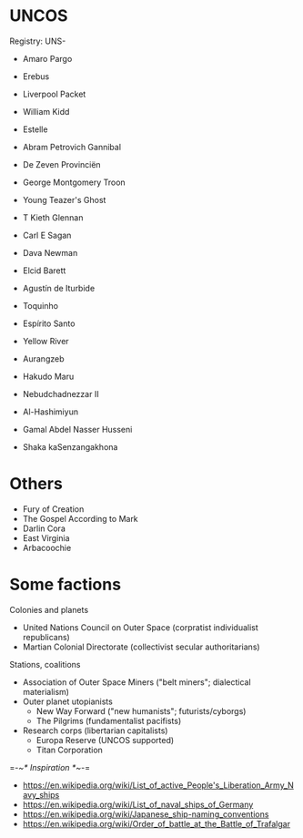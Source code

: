 
# UNCOS

Registry: UNS-<C>

* Amaro Pargo
* Erebus
* Liverpool Packet
* William Kidd
* Estelle
* Abram Petrovich Gannibal
* De Zeven Provinciën
* George Montgomery Troon

* Young Teazer's Ghost
* T Kieth Glennan
* Carl E Sagan
* Dava Newman
* Elcid Barett
* Agustín de Iturbide
* Toquinho
* Espírito Santo

* Yellow River
* Aurangzeb
* Hakudo Maru

* Nebudchadnezzar II
* Al-Hashimiyun
* Gamal Abdel Nasser Husseni

* Shaka kaSenzangakhona

# Others

* Fury of Creation
* The Gospel According to Mark
* Darlin Cora
* East Virginia
* Arbacoochie

# Some factions

Colonies and planets

* United Nations Council on Outer Space (corpratist individualist republicans)
* Martian Colonial Directorate (collectivist secular authoritarians)

Stations, coalitions

* Association of Outer Space Miners ("belt miners"; dialectical materialism)
* Outer planet utopianists
    - New Way Forward ("new humanists"; futurists/cyborgs)
    - The Pilgrims (fundamentalist pacifists)
* Research corps (libertarian capitalists)
    - Europa Reserve (UNCOS supported)
    - Titan Corporation



=-_~* Inspiration *~_-=
* https://en.wikipedia.org/wiki/List_of_active_People's_Liberation_Army_Navy_ships
* https://en.wikipedia.org/wiki/List_of_naval_ships_of_Germany
* https://en.wikipedia.org/wiki/Japanese_ship-naming_conventions
* https://en.wikipedia.org/wiki/Order_of_battle_at_the_Battle_of_Trafalgar
